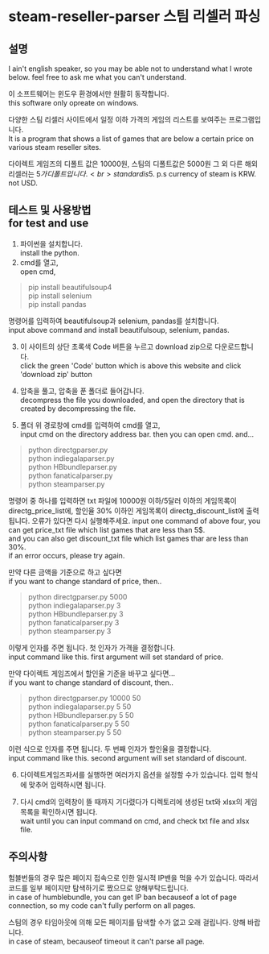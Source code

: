 steam-reseller-parser
스팀 리셀러 파싱
========
설명
---
I ain't english speaker, so you may be able not to understand what I wrote below. feel free to ask me what you can't understand.<br>

이 소프트웨어는 윈도우 환경에서만 원활히 동작합니다.<br>this software only opreate on windows.<br>

다양한 스팀 리셀러 사이트에서 일정 이하 가격의 게임의 리스트를 보여주는 프로그램입니다.<br>
It is a program that shows a list of games that are below a certain price on various steam reseller sites.

다이렉트 게임즈의 디폴트 값은 10000원, 스팀의 디폴트값은 5000원 그 외 다른 해외 리셀러는 5$가 디폴트입니다.<br>
standard is 5$. p.s currency of steam is KRW. not USD.<br>

테스트 및 사용방법<br>for test and use
---
1. 파이썬을 설치합니다.<br>
   install the python.
2. cmd를 열고, <br>
   open cmd,
>pip install beautifulsoup4<br>
>pip install selenium<br>
>pip install pandas<br>

명령어를 입력하여 beautifulsoup과 selenium, pandas를 설치합니다.<br>
input above command and install beautifulsoup, selenium, pandas.

3. 이 사이트의 상단 초록색 Code 버튼을 누르고 download zip으로 다운로드합니다.<br>
click the green 'Code' button which is above this website and click 'download zip' button

4. 압축을 풀고, 압축을 푼 폴더로 들어갑니다.<br>
decompress the file you downloaded, and open the directory that is created by decompressing the file.

5. 폴더 위 경로창에 cmd를 입력하여 cmd를 열고,<br>
input cmd on the directory address bar. then you can open cmd. and... 
>python directgparser.py<br>
>python indiegalaparser.py<br>
>python HBbundleparser.py<br>
>python fanaticalparser.py<br>
>python steamparser.py

명령어 중 하나를 입력하면 txt 파일에 10000원 이하/5달러 이하의 게임목록이 directg_price_list에, 할인율 30% 이하인 게임목록이 directg_discount_list에 출력됩니다. 오류가 있다면 다시 실행해주세요.
input one command of above four, you can get price_txt file which list games that are less than 5$.<br>
and you can also get discount_txt file which list games thar are less than 30%.<br>
if an error occurs, please try again.

만약 다른 금액을 기준으로 하고 싶다면<br>
if you want to change standard of price, then..
>python directgparser.py 5000<br>
>python indiegalaparser.py 3<br>
>python HBbundleparser.py 3<br>
>python fanaticalparser.py 3<br>
>python steamparser.py 3<br>

이렇게 인자를 주면 됩니다. 첫 인자가 가격을 결정합니다.<br>
input command like this. first argument will set standard of price.<br>

만약 다이렉트 게임즈에서 할인율 기준을 바꾸고 싶다면...<br>
if you want to change standard of discount, then..
>python directgparser.py 10000 50<br>
>python indiegalaparser.py 5 50<br>
>python HBbundleparser.py 5 50<br>
>python fanaticalparser.py 5 50<br>
>python steamparser.py 5 50<br>

이런 식으로 인자를 주면 됩니다. 두 번째 인자가 할인율을 결정합니다.<br>
input command like this. second argument will set standard of discount.<br>

6. 다이렉트게임즈파서를 실행하면 여러가지 옵션을 설정할 수가 있습니다. 입력 형식에 맞추어 입력하시면 됩니다.

7. 다시 cmd의 입력창이 뜰 때까지 기다렸다가 디렉토리에 생성된 txt와 xlsx의 게임 목록을 확인하시면 됩니다.<br>
wait until you can input command on cmd, and check txt file and xlsx file.<br>


주의사항
---
험블번들의 경우 많은 페이지 접속으로 인한 일시적 IP밴을 먹을 수가 있습니다. 따라서 코드를 일부 페이지만 탐색하기로 짰으므로 양해부탁드립니다.<br>
in case of humblebundle, you can get IP ban becauseof a lot of page connection, so my code can't fully perform on all pages.

스팀의 경우 타임아웃에 의해 모든 페이지를 탐색할 수가 없고 오래 걸립니다. 양해 바랍니다.<br>
in case of steam, becauseof timeout it can't parse all page. 
